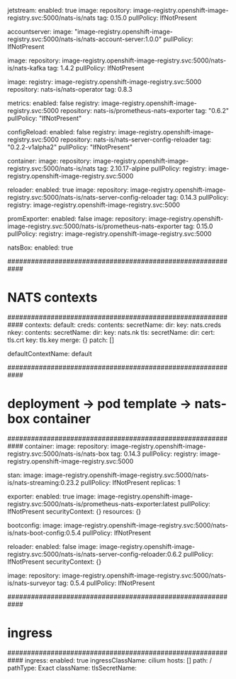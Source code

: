jetstream:
  enabled: true
  image:
    repository: image-registry.openshift-image-registry.svc:5000/nats-is/nats
    tag: 0.15.0
    pullPolicy: IfNotPresent

accountserver:
  image: "image-registry.openshift-image-registry.svc:5000/nats-is/nats-account-server:1.0.0"
  pullPolicy: IfNotPresent

image:
  repository: image-registry.openshift-image-registry.svc:5000/nats-is/nats-kafka
  tag: 1.4.2
  pullPolicy: IfNotPresent

image:
  registry: image-registry.openshift-image-registry.svc:5000
  repository: nats-is/nats-operator
  tag: 0.8.3

metrics:
   enabled: false
   registry: image-registry.openshift-image-registry.svc:5000
   repository: nats-is/prometheus-nats-exporter
   tag: "0.6.2"
   pullPolicy: "IfNotPresent"

configReload:
   enabled: false
   registry: image-registry.openshift-image-registry.svc:5000
   repository: nats-is/nats-server-config-reloader
   tag: "0.2.2-v1alpha2"
   pullPolicy: "IfNotPresent"

container:
  image:
    repository: image-registry.openshift-image-registry.svc:5000/nats-is/nats
    tag: 2.10.17-alpine
    pullPolicy:
    registry: image-registry.openshift-image-registry.svc:5000

reloader:
  enabled: true
  image:
    repository: image-registry.openshift-image-registry.svc:5000/nats-is/nats-server-config-reloader
    tag: 0.14.3
    pullPolicy:
    registry: image-registry.openshift-image-registry.svc:5000

promExporter:
  enabled: false
  image:
    repository: image-registry.openshift-image-registry.svc:5000/nats-is/prometheus-nats-exporter
    tag: 0.15.0
    pullPolicy:
    registry: image-registry.openshift-image-registry.svc:5000

natsBox:
  enabled: true

  ############################################################
  # NATS contexts
  ############################################################
  contexts:
    default:
      creds:
        contents:
        secretName:
        dir:
        key: nats.creds
      nkey:
        contents:
        secretName:
        dir:
        key: nats.nk
      tls:
        secretName:
        dir:
        cert: tls.crt
        key: tls.key
      merge: {}
      patch: []

  defaultContextName: default

  ############################################################
  # deployment -> pod template -> nats-box container
  ############################################################
  container:
    image:
      repository: image-registry.openshift-image-registry.svc:5000/nats-is/nats-box
      tag: 0.14.3
      pullPolicy:
      registry: image-registry.openshift-image-registry.svc:5000

stan:
  image: image-registry.openshift-image-registry.svc:5000/nats-is/nats-streaming:0.23.2
  pullPolicy: IfNotPresent
  replicas: 1

exporter:
  enabled: true
  image: image-registry.openshift-image-registry.svc:5000/nats-is/prometheus-nats-exporter:latest
  pullPolicy: IfNotPresent
  securityContext: {}
  resources: {}

bootconfig:
  image: image-registry.openshift-image-registry.svc:5000/nats-is/nats-boot-config:0.5.4
  pullPolicy: IfNotPresent

reloader:
  enabled: false
  image: image-registry.openshift-image-registry.svc:5000/nats-is/nats-server-config-reloader:0.6.2
  pullPolicy: IfNotPresent
  securityContext: {}

image:
  repository: image-registry.openshift-image-registry.svc:5000/nats-is/nats-surveyor
  tag: 0.5.4
  pullPolicy: IfNotPresent

############################################################
# ingress
############################################################
ingress:
  enabled: true
  ingressClassName: cilium
  hosts: []
  path: /
  pathType: Exact
  className:
  tlsSecretName:

